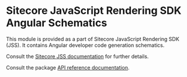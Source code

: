 # Sitecore JavaScript Rendering SDK Angular Schematics

This module is provided as a part of Sitecore JavaScript Rendering SDK (JSS). It contains Angular developer code generation schematics.

Consult the [Sitecore JSS documentation](https://jss.sitecore.com) for further details.

Consult the package [API reference documentation](/ref-docs/sitecore-jss-angular-schematics/).
